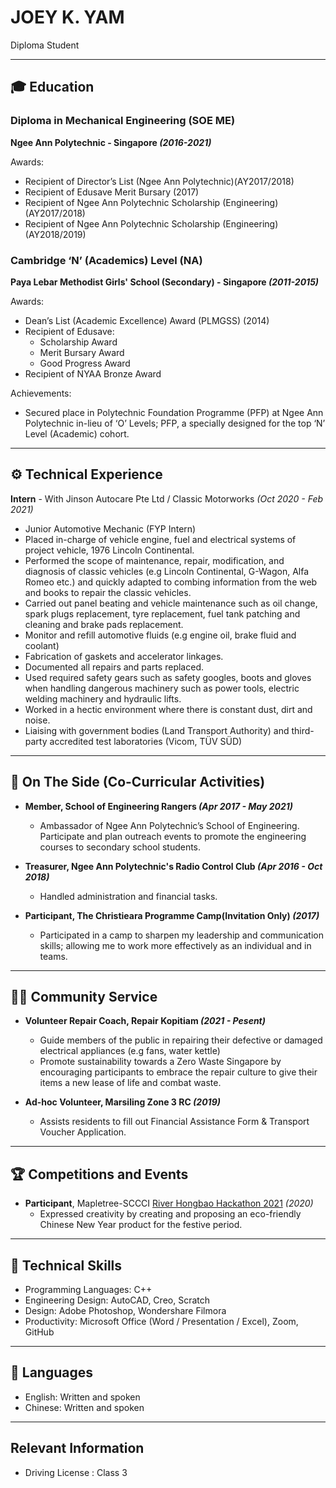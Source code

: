 # JOEY K. YAM
Diploma Student

***

## 🎓 Education

### Diploma in Mechanical Engineering (SOE ME)
**Ngee Ann Polytechnic - Singapore *(2016-2021)***

Awards:
 - Recipient of Director’s List (Ngee Ann Polytechnic)(AY2017/2018)
 - Recipient of Edusave Merit Bursary (2017)
 - Recipient of Ngee Ann Polytechnic Scholarship (Engineering) (AY2017/2018)
 - Recipient of Ngee Ann Polytechnic Scholarship (Engineering) (AY2018/2019)


### Cambridge ‘N’ (Academics) Level (NA)
**Paya Lebar Methodist Girls' School (Secondary) - Singapore *(2011-2015)***

Awards:
 - Dean’s List (Academic Excellence) Award (PLMGSS) (2014)
 - Recipient of Edusave:
	 - Scholarship Award
	 - Merit Bursary Award
	 - Good Progress Award
 - Recipient of NYAA Bronze Award

Achievements: 
 - Secured place in Polytechnic Foundation Programme (PFP) at Ngee Ann Polytechnic in-lieu of ‘O’ Levels; PFP, a specially designed for the top ‘N’ Level (Academic) cohort.

***

## ⚙️ Technical Experience
**Intern** - With Jinson Autocare Pte Ltd / Classic Motorworks  *(Oct 2020 - Feb 2021)* 
 - Junior Automotive Mechanic (FYP Intern) 
 - Placed in-charge of vehicle engine, fuel and electrical systems of project vehicle, 1976 Lincoln Continental.
 - Performed the scope of maintenance, repair, modification, and diagnosis of classic vehicles (e.g Lincoln Continental, G-Wagon, Alfa Romeo etc.) and quickly adapted to combing information from the web and books to repair the classic vehicles.
 - Carried out panel beating and vehicle maintenance such as oil change, spark plugs replacement, tyre replacement, fuel tank patching and cleaning and brake pads replacement.
 - Monitor and refill automotive fluids (e.g engine oil, brake fluid and coolant) 
 - Fabrication of gaskets and accelerator linkages. 
 - Documented all repairs and parts replaced.
 - Used required safety gears such as safety googles, boots and gloves when handling dangerous machinery such as power tools, electric welding machinery and hydraulic lifts. 
 - Worked in a hectic environment where there is constant dust, dirt and noise. 
 - Liaising with government bodies (Land Transport Authority) and third-party accredited test laboratories (Vicom, TÜV SÜD)


***

## 📌 On The Side (Co-Curricular Activities)
- **Member, School of Engineering Rangers  *(Apr 2017 - May 2021)***
	- Ambassador of Ngee Ann Polytechnic’s School of Engineering. Participate and plan outreach events to 
promote the engineering courses to secondary school students.  

- **Treasurer, Ngee Ann Polytechnic's Radio Control Club *(Apr 2016 - Oct 2018)***
	- Handled administration and financial tasks.

- **Participant, The Christieara Programme Camp(Invitation Only) *(2017)***
	- Participated in a camp to sharpen my leadership and communication skills; allowing me to work more effectively as an individual and in teams.


***

## 🤝🏻 Community Service
- **Volunteer Repair Coach, Repair Kopitiam *(2021 - Pesent)***
	- Guide members of the public in repairing their defective or damaged electrical appliances (e.g fans, water kettle) 
	- Promote sustainability towards a Zero Waste Singapore by encouraging participants to embrace the repair culture to give their items a new lease of life and combat waste. 

- **Ad-hoc Volunteer, Marsiling Zone 3 RC *(2019)***
	- Assists residents to fill out Financial Assistance Form & Transport Voucher Application. 

***

## 🏆 Competitions and Events
- **Participant**, Mapletree-SCCCI [River Hongbao Hackathon 2021](https://www.facebook.com/riverhongbaosg/videos/rhbhacks-2021-is-back/358824385315976/) *(2020)*
  - Expressed creativity by creating and proposing an eco-friendly Chinese New Year product for the festive period.


***

## 💼 Technical Skills
- Programming Languages: C++
- Engineering Design: AutoCAD, Creo, Scratch
- Design: Adobe Photoshop, Wondershare Filmora
- Productivity: Microsoft Office (Word / Presentation / Excel), Zoom, GitHub

***

## 💬 Languages
- English: Written and spoken
- Chinese: Written and spoken

***

## Relevant Information

 - Driving License : Class 3
